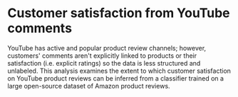 # Customer satisfaction from YouTube comments

YouTube has active and popular product review channels; however, customers' comments aren't explicitly linked to products or their satisfaction (i.e. explicit ratings) so the data is less structured and unlabeled. This analysis examines the extent to which customer satisfaction on YouTube product reviews can be inferred from a classifier trained on a large open-source dataset of Amazon product reviews.
